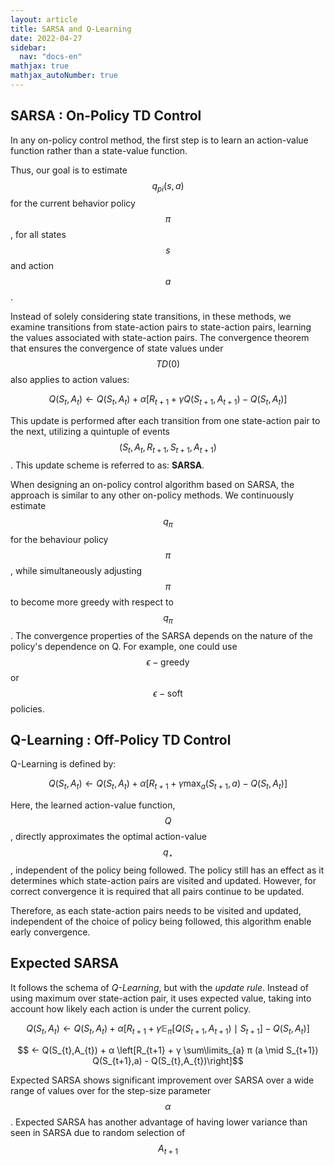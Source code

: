 ```yaml
---
layout: article
title: SARSA and Q-Learning
date: 2022-04-27
sidebar:
  nav: "docs-en"
mathjax: true
mathjax_autoNumber: true
---
```


## SARSA : On-Policy TD Control

In any on-policy control method, the first step is to learn an action-value function rather than a state-value function.

Thus, our goal is to estimate $$q_{pi}(s,a)$$ for the current behavior policy $$\pi$$, for all states $$s$$ and action $$a$$.

Instead of solely considering state transitions, in these methods, we examine transitions from state-action pairs to state-action pairs, learning the values associated with state-action pairs. The convergence theorem that ensures the convergence of state values under $$TD(0)$$ also applies to action values:

$$ Q(S_{t},A_{t}) ← Q(S_{t},A_{t}) + α  \left[ R_{t+1} + γ Q(S_{t+1},A_{t+1}) -Q(S_{t},A_{t})\right] $$

This update is performed after each transition from one state-action pair to the next, utilizing a quintuple of events $$(S_{t}, A_{t} ,R_{t+1}, S_{t+1}, A_{t+1})$$. This update scheme is referred to as: __SARSA__. 

When designing an on-policy control algorithm based on SARSA, the approach is similar to any other on-policy methods. We continuously estimate $$q_{\pi}$$ for the behaviour policy $$\pi$$, while simultaneously adjusting $$\pi$$ to become more greedy with respect to $$q_{\pi}$$. 
The convergence properties of the SARSA depends on the nature of the policy's dependence on Q. For example, one could use $$ϵ -\text{greedy}$$ or $$ϵ -\text{soft}$$ policies.


## Q-Learning : Off-Policy TD Control

Q-Learning is defined by:

$$Q(S_{t},A_{t}) ← Q(S_{t},A_{t}) + α \left[ R_{t+1} + γ  \text{max}_{a} (S_{t+1},a) - Q(S_{t},A_{t})\right]$$

Here, the learned action-value function, $$Q$$, directly approximates the optimal action-value $$q_{⋆}$$, independent of the policy being followed. The policy still has an effect as it determines which state-action pairs are visited and updated. However, for correct convergence it is required that all pairs continue to be updated.

Therefore, as each state-action pairs needs to be visited and updated, independent of the choice of policy being followed, this algorithm enable early convergence.

## Expected SARSA

It follows the schema of _Q-Learning_, but with the _update rule_. Instead of using maximum over state-action pair, it uses expected value, taking into account how likely each action is under the current policy.

$$Q(S_{t},A_{t}) ← Q(S_{t},A_{t}) + α \left[R_{t+1} + γ \mathbb{E}_{\pi} \left[Q(S_{t+1},A_{t+1}) \mid S_{t+1}\right] -Q(S_{t},A_{t})\right]$$

$$ ← Q(S_{t},A_{t}) + α \left[R_{t+1} + γ \sum\limits_{a} π (a \mid S_{t+1}) Q(S_{t+1},a) - Q(S_{t},A_{t})\right]$$

Expected SARSA shows significant improvement over SARSA over a wide range of values over for the step-size parameter $$\alpha$$. Expected SARSA has another advantage of having lower variance than seen in SARSA due to random selection of $$A_{t+1}$$